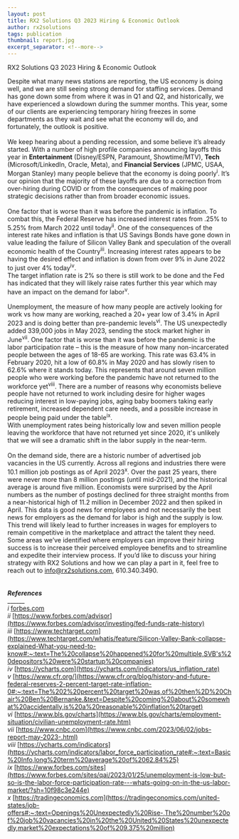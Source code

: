 ```yaml
---
layout: post
title: RX2 Solutions Q3 2023 Hiring & Economic Outlook
author: rx2solutions
tags: publication
thumbnail: report.jpg
excerpt_separator: <!--more-->
---
```

RX2 Solutions Q3 2023 Hiring & Economic Outlook

Despite what many news stations are reporting, the US economy is doing well, and we are still seeing strong demand 
for staffing services.  Demand has gone down some from where it was in Q1 and Q2, and historically, we have 
experienced a slowdown during the summer months.  <!--more--> This year, some of our clients are experiencing temporary 
hiring freezes in some departments as they wait and see what the economy will do, and fortunately, the 
outlook is positive. <BR>
<br>
We keep hearing about a pending recession, and some believe it’s already started.  With a number of high profile 
companies announcing layoffs this year in **Entertainment** (Disney/ESPN, Paramount, Showtime/MTV), 
**Tech** (Microsoft/LinkedIn, Oracle, Meta), and **Financial Services** (JPMC, USAA, Morgan Stanley) many people believe 
that the economy is doing poorly<sup>i</sup>.  It’s our opinion that the majority of these layoffs are due to a correction 
from over-hiring during COVID or from the consequences of making poor strategic decisions rather than from broader 
economic issues.  <BR>
<br>
One factor that is worse than it was before the pandemic is inflation.  To combat this, the Federal Reserve has 
increased interest rates from .25% to 5.25% from March 2022 until today<sup>ii</sup>.  One of the consequences of the 
interest rate hikes and inflation is that US Savings Bonds have gone down in value leading the failure of 
Silicon Valley Bank and speculation of the overall economic health of the Country<sup>iii</sup>.  Increasing interest rates 
appears to be having the desired effect and inflation is down from over 9% in June 2022 to just over 4% today<sup>iv</sup>.  
The target inflation rate is 2% so there is still work to be done and the Fed has indicated that they will likely 
raise rates further this year which may have an impact on the demand for labor<sup>v</sup>. <br>
<br>
Unemployment, the measure of how many people are actively looking for work vs how many are working, reached a 20+ 
year low of 3.4% in April 2023 and is doing better than pre-pandemic levels<sup>vi</sup>.  The US unexpectedly added 339,000 
jobs in May 2023, sending the stock market higher in June<sup>vii</sup>.  One factor that is worse than it was before the pandemic 
is the labor participation rate – this is the measure of how many non-incarcerated people between the ages of 
18-65 are working.  This rate was 63.4% in February 2020, hit a low of 60.8% in May 2020 and has slowly risen to 
62.6% where it stands today.  This represents that around seven million people who were working before the pandemic 
have not returned to the workforce yet<sup>viii</sup>.  There are a number of reasons why economists believe people have not 
returned to work including desire for higher wages reducing interest in low-paying jobs, aging baby boomers taking 
early retirement, increased dependent care needs, and a possible increase in people being paid under the table<sup>ix</sup>.  
With unemployment rates being historically low and seven million people leaving the workforce that have not returned 
yet since 2020, it's unlikely that we will see a dramatic shift in the labor supply in the near-term.  <br>
<br>
On the demand side, there are a historic number of advertised job vacancies in the US currently. Across all regions 
and industries there were 10.1 million job postings as of April 2023<sup>x</sup>.  Over the past 25 years, there were never more 
than 8 million postings (until mid-2021), and the historical average is around five million.  Economists were 
surprised by the April numbers as the number of postings declined for three straight months from a near-historical 
high of 11.2 million in December 2022 and then spiked in April.  This data is good news for employees and not 
necessarily the best news for employers as the demand for labor is high and the supply is low.  This trend will 
likely lead to further increases in wages for employers to remain competitive in the marketplace and attract the 
talent they need.  Some areas we’ve identified where employers can improve their hiring success is to increase 
their perceived employee benefits and to streamline and expedite their interview process.  If you’d like to 
discuss your hiring strategy with RX2 Solutions and how we can play a part in it, feel free to reach 
out to [info@rx2solutions.com](mailto:info@rx2solutions.com), 610.340.3490. <br>
<br>
<be>
<br>
**_References_** <br>
______ <br>
_i_ [forbes.com](https://www.forbes.com/sites/brianbushard/2023/06/26/2023-layoff-tracker-goldman-sachs-reportedly-cutting-managing-directors/?sh=10059a376b90)<br>
_ii_ [https://www.forbes.com/advisor](https://www.forbes.com/advisor/investing/fed-funds-rate-history) <br>
_iii_ [https://www.techtarget.com](https://www.techtarget.com/whatis/feature/Silicon-Valley-Bank-collapse-explained-What-you-need-to-know#:~:text=The%20collapse%20happened%20for%20multiple,SVB's%20depositors%20were%20startup%20companies) <br>
_iv_ [https://ycharts.com](https://ycharts.com/indicators/us_inflation_rate) <br>
_v_ [https://www.cfr.org/](https://www.cfr.org/blog/history-and-future-federal-reserves-2-percent-target-rate-inflation-0#:~:text=The%202%20percent%20target%20was,of%20then%2D%20Chair%20Ben%20Bernanke.&text=Despite%20coming%20about%20somewhat%20accidentally,is%20a%20reasonable%20inflation%20target) <br>
_vi_ [https://www.bls.gov/charts](https://www.bls.gov/charts/employment-situation/civilian-unemployment-rate.htm) <br>
_vii_ [https://www.cnbc.com](https://www.cnbc.com/2023/06/02/jobs-report-may-2023-.html) <br>
_viii_ [https://ycharts.com/indicators](https://ycharts.com/indicators/labor_force_participation_rate#:~:text=Basic%20Info,long%20term%20average%20of%2062.84%25) <br>
_ix_ [https://www.forbes.com/sites](https://www.forbes.com/sites/qai/2023/01/25/unemployment-is-low-but-so-is-the-labor-force-participation-rate---whats-going-on-in-the-us-labor-market/?sh=10f98c3e244e) <br>
_x_ [https://tradingeconomics.com](https://tradingeconomics.com/united-states/job-offers#:~:text=Openings%20Unexpectedly%20Rise-,The%20number%20of%20job%20vacancies%20in%20the%20United%20States%20unexpectedly,market%20expectations%20of%209.375%20million) <br>



